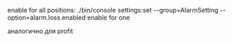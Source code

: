 enable for all positions: ./bin/console settings:set --group=AlarmSetting --option=alarm.loss.enabled
enable for one

аналогично для profit
